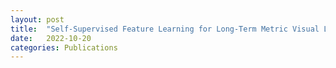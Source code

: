 ```yaml
---
layout: post
title:  "Self-Supervised Feature Learning for Long-Term Metric Visual Localization"
date:   2022-10-20
categories: Publications
---
```

<!-- Self-supervised methods have significantly closed the gap with end-to-end supervised learning for image classification. In the case of human action videos, however, where both appearance and motion are significant factors of variation, this gap remains significant. One of the key reasons for this is that sampling pairs of similar video clips, a required step for many self-supervised contrastive learning methods, is currently done conservatively to avoid false positives. A typical assumption is that similar clips only occur temporally close within a single video, leading to insufficient examples of motion similarity. To mitigate this, we propose SLIC, a clustering-based self-supervised contrastive learning method for human action videos. Our key contribution is that we improve upon the traditional intra-video positive sampling by using iterative clustering to group similar video instances. This enables our method to leverage pseudo-labels from the cluster assignments to sample harder positives and negatives. SLIC outperforms state-of-the-art video retrieval baselines by +15.4% on top-1 recall on UCF101 and by +5.7% when directly transferred to HMDB51. With end-to-end finetuning for action classification, SLIC achieves 83.2% top-1 accuracy (+0.8%) on UCF101 and 54.5% on HMDB51 (+1.6%). SLIC is also competitive with the state-of-the-art in action classification after self-supervised pretraining on Kinetics400.


 -->

<head>
    <meta charset="utf-8">
    <meta name="viewport" content="width=device-width, initial-scale=1">
    <meta property="og:site_name" content="Learning To Search in Task and Motion Planning with Streams">
    <meta property="og:title" content="Learning To Search in Task and Motion Planning with Streams">
    <meta property="og:description"
        content="Learning to predict the relevance of optimistic quantities in a Task and Motion Planning Problem.">
    <meta property="og:url" content="https://rvl.cs.toronto.edu/slic">
    <meta property="og:image" content="https://rvl.cs.toronto.edu/learning-based-tamp/teaser.jpg">
    <meta property="og:image:type" content="image/jpeg">
    <meta name="twitter:card" content="summary_large_image">
    <meta name="twitter:title" content="Learning To Search in Task and Motion Planning with Streams">
    <meta name="twitter:description"
        content="Learning to predict the relevance of optimistic quantities in a Task and Motion Planning Problem.">
    <meta name="twitter:creator" content="@eric_heiden">
    <meta name="twitter:url" content="https://rvl.cs.toronto.edu/learning-based-tamp">
    <meta name="twitter:image:src" content="https://rvl.cs.toronto.edu/learning-based-tamp/teaser.jpg">
    <!-- <meta name="description"
        content="Learning to predict the relevance of optimistic quantities in a Task and Motion Planning Problem."> -->
    <meta name="author" content="Salar Hosseini, Yuxuan Chen, Florian Shkurti">
    <link href="https://cdn.jsdelivr.net/npm/bootstrap@5.0.0-beta3/dist/css/bootstrap.min.css" rel="stylesheet"
        integrity="sha384-eOJMYsd53ii+scO/bJGFsiCZc+5NDVN2yr8+0RDqr0Ql0h+rP48ckxlpbzKgwra6" crossorigin="anonymous">
    <link rel="icon" type="image/png" href="https://rvl.cs.toronto.edu/learning-based-tamp/favicon.ico"/>
    <link rel="icon" type="image/png" href="https://rvl.cs.toronto.edu/learning-based-tamp/favicon.ico"/>
    <style>
        div.authors p:first-of-type {
            font-size: 1.4em;
        }

        div.authors p {
            text-align: center;
        }

        div.affiliations p {
            text-align: center;
        }

        h1,
        h2 {
            margin: 1em 0;
            text-align: center;
        }

        a:link {
            text-decoration: none;
        }

        #video {
            text-align: center;
        }

        div.container {
            padding-top: 60px;
        }

        .navbar {
            padding: 0.4em 2em;
        }

        #abstract p {
            text-align: justify;
        }

        #results .label {
            margin-top: 1em;
            margin-bottom: 0.3em;
            font-weight: bold;
        }

        #results h3,
        #results h5 {
            margin-top: 2em;
        }

        .btn {
            width: 75%;
        }

        .actions .col {
            text-align: center;
        }
    </style>
</head>
<body>
    <nav class="navbar navbar-expand-md navbar-light fixed-top bg-light">
        <button class="navbar-toggler" type="button" data-toggle="collapse" data-target="#navbarToggle">
            <span class="navbar-toggler-icon"></span>
        </button>
        <div class="collapse navbar-collapse justify-content-end position-relative" id="navbarToggle">
            <ul class="navbar-nav ml-auto">
                <li class="nav-item">
                    <a class="nav-link" href="#" target="_self">Home</a>
                </li>
                <li class="nav-item">
                    <a class="nav-link" href="#abstract" target="_self">Abstract</a>
                </li>
                <li class="nav-item">
                    <a class="nav-link" href="#video" target="_self">Video</a>
                </li>
                <li class="nav-item">
                    <a class="nav-link" href="#results" target="_self">Results</a>
                </li>
            </ul>
        </div>
    </nav>
    <div class="container">
        <!-- <h1>Learning to Search in Task and Motion Planning with Streams</h1> -->
        <div class="row authors">
            <div class="col">
                <p>
                    <a href="https://sherrychen127.github.io">Yuxuan Chen</a>
                </p>
            </div>
            <div class="col">
                <p>
                    <a href="http://asrl.utias.utoronto.ca/~tdb/">Timothy D. Barfoot</a>
                </p>
            </div>
        </div>
        <div class="row affiliations">
            <div class="col">
                <p><sup>1</sup>University of Toronto </p>
            </div>
            <!-- <div class="col">
                <p><sup>2</sup></p> -->
            <h2>Abstract</h2>
            Visual localization is the task of estimating camera pose in a known scene, which is an essential problem in robotics and computer vision. However, long-term visual localization is still a challenge due to the environmental appearance changes caused by lighting and seasons. While techniques exist to address appearance changes using neural networks, these methods typically require ground-truth pose information to generate accurate image correspondences or act as a supervisory signal during training. In this paper, we present a novel self-supervised feature learning framework for metric visual localization. We use a sequence-based image matching algorithm across different sequences of images (i.e., experiences) to generate image correspondences without ground-truth labels. We can then sample image pairs to train a deep neural network that learns sparse features with associated descriptors and scores without ground-truth pose supervision. The learned features can be used together with a classical pose estimator for visual stereo localization. We validate the learned features by integrating with an existing Visual Teach & Repeat pipeline to perform closed-loop localization experiments under different lighting conditions for a total of 22.4 km.
        </div>
    <div class="container" id="abstract">
        <div class="row actions">
            <div class="col"><a href="https://ieeexplore.ieee.org/abstract/document/9976214" target="_blank"
                    class="btn btn-primary ">Paper</a></div>
            <!-- <div class="col"><a href="https://github.com/rvl-lab-utoronto/video_similarity_search" class="btn btn-primary col">Code</a></div> -->
            <div class="col"><a href="#" data-bs-toggle="modal" data-bs-target="#citationModal"
                    class="btn btn-primary col">Citation</a></div>
        </div>
    </div>
    <div class="modal fade" id="citationModal" tabindex="-1" role="dialog" aria-labelledby="citationModalTitle">
        <div class="modal-dialog modal-dialog-centered" role="document">
            <div class="modal-content">
                <div class="modal-header">
                    <h5 class="modal-title" id="citationModalLongTitle">Citation</h5>
                    <button type="button" class="btn-close" data-bs-dismiss="modal" aria-label="Close"></button>
                </div>
                <div class="modal-body">
                    <pre>
@ARTICLE{9976214,
  author={Y. Chen and Barfoot, Timothy D.},
  journal={IEEE Robotics and Automation Letters}, 
  title={Self-Supervised Feature Learning for Long-Term Metric Visual Localization}, 
  year={2023},
  volume={8},
  number={2},
  pages={472-479},
  doi={10.1109/LRA.2022.3227866}
}
                    </pre>
                </div>
            </div>
        </div>
    </div>
    <!-- <div class="container" id="video">
        <h2>Video</h2>
        <div class="row justify-content-md-center">
            <div class="ratio ratio-16x9 w-75">
                <iframe src="https://www.youtube.com/embed/c6fsZtD7mNg" title="YouTube video player" frameborder="0"
                    allow="accelerometer; autoplay; clipboard-write; encrypted-media; gyroscope; picture-in-picture"
                    allowfullscreen></iframe>
            </div>
        </div>
    </div> -->
    <script src="https://cdn.jsdelivr.net/npm/bootstrap@5.0.0-beta3/dist/js/bootstrap.bundle.min.js"
        integrity="sha384-JEW9xMcG8R+pH31jmWH6WWP0WintQrMb4s7ZOdauHnUtxwoG2vI5DkLtS3qm9Ekf"
        crossorigin="anonymous"></script>
